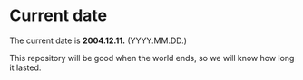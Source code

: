 # Current date

The current date is **2004.12.11.** (YYYY.MM.DD.)

This repository will be good when the world ends, so we will know how long it lasted.